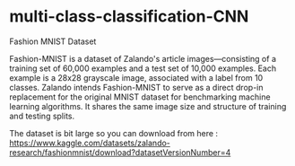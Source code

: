 # multi-class-classification-CNN

Fashion MNIST Dataset

Fashion-MNIST is a dataset of Zalando's article images—consisting of a training set of 60,000 examples and a test set of 10,000 examples. Each example is a 28x28 grayscale image, associated with a label from 10 classes. Zalando intends Fashion-MNIST to serve as a direct drop-in replacement for the original MNIST dataset for benchmarking machine learning algorithms. It shares the same image size and structure of training and testing splits.

The dataset is bit large so you can download from here : https://www.kaggle.com/datasets/zalando-research/fashionmnist/download?datasetVersionNumber=4
